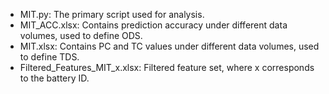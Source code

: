 - MIT.py: The primary script used for analysis.
- MIT_ACC.xlsx: Contains prediction accuracy under different data volumes, used to define ODS.
- MIT.xlsx: Contains PC and TC values under different data volumes, used to define TDS.
- Filtered_Features_MIT_x.xlsx: Filtered feature set, where x corresponds to the battery ID.
